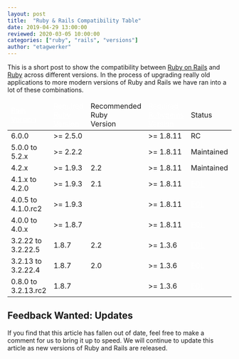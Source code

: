 ```yaml
---
layout: post
title:  "Ruby & Rails Compatibility Table"
date: 2019-04-29 13:00:00
reviewed: 2020-03-05 10:00:00
categories: ["ruby", "rails", "versions"]
author: "etagwerker"
---
```


This is a short post to show the compatibility between [Ruby on Rails](https://rubyonrails.org)
and [Ruby](https://www.ruby-lang.org/en/) across different versions. In the
process of upgrading really old applications to more modern versions of Ruby and
Rails we have ran into a lot of these combinations.

<!--more-->

<table id="ruby-rails-compatibility">
  <thead>
    <tr>
      <td><a href="https://rubygems.org/gems/rails/versions" style="color: white"> Rails<br/> Version </a></td>
      <td><a href="https://www.ruby-lang.org/en/downloads/releases/" style="color: white"> Required<br/>Ruby<br/>Version</a></td>
      <td>Recommended<br/>Ruby<br/>Version</td>
      <td><a href="https://rubygems.org/gems/rubygems-update/versions" style="color: white"> Required<br/>Rubygems<br/>Version </a></td>
      <td>Status</td>
    </tr>
  </thead>
  <tbody>
    <tr>
      <td>6.0.0</td>
      <td>&gt;= 2.5.0</td>
      <td></td>
      <td>&gt;= 1.8.11</td>
      <td>RC</td>
    </tr>
    <tr>
      <td>5.0.0 to 5.2.x</td>
      <td>&gt;= 2.2.2</td>
      <td></td>
      <td>&gt;= 1.8.11</td>
      <td>Maintained</td>
    </tr>
    <tr>
      <td>4.2.x</td>
      <td>&gt;= 1.9.3</td>
      <td>2.2</td>
      <td>&gt;= 1.8.11</td>
      <td>Maintained</td>
    </tr>
    <tr class="eol">
      <td>4.1.x to 4.2.0</td>
      <td>&gt;= 1.9.3</td>
      <td>2.1</td>
      <td>&gt;= 1.8.11</td>
      <td><a href="https://guides.rubyonrails.org/maintenance_policy.html" style="color: white">EOL</a></td>
    </tr>
    <tr class="eol">
      <td>4.0.5 to 4.1.0.rc2</td>
      <td>&gt;= 1.9.3</td>
      <td></td>
      <td>&gt;= 1.8.11</td>
      <td><a href="https://weblog.rubyonrails.org/2016/6/30/Rails-5-0-final/" style="color: white">EOL</a></td>
    </tr>
    <tr class="eol">
      <td>4.0.0 to 4.0.x</td>
      <td>&gt;= 1.8.7</td>
      <td></td>
      <td>&gt;= 1.8.11</td>
      <td><a href="https://weblog.rubyonrails.org/2017/4/27/Rails-5-1-final/" style="color: white">EOL</a></td>
    </tr>
    <tr class="eol">
      <td>3.2.22 to 3.2.22.5</td>
      <td>1.8.7</td>
      <td>2.2</td>
      <td>&gt;= 1.3.6</td>
      <td><a href="https://weblog.rubyonrails.org/2013/2/24/maintenance-policy-for-ruby-on-rails/" style="color: white">EOL</a></td>
    </tr>
    <tr class="eol">
      <td>3.2.13 to 3.2.22.4</td>
      <td>1.8.7</td>
      <td>2.0</td>
      <td>&gt;= 1.3.6</td>
      <td><a href="https://weblog.rubyonrails.org/2013/2/24/maintenance-policy-for-ruby-on-rails/" style="color: white">EOL</a></td>
    </tr>
    <tr class="eol">
      <td>0.8.0 to 3.2.13.rc2</td>
      <td>1.8.7</td>
      <td></td>
      <td>&gt;= 1.3.6</td>
      <td><a href="https://weblog.rubyonrails.org/2013/2/24/maintenance-policy-for-ruby-on-rails/" style="color: white">EOL</a></td>
    </tr>
  </tbody>
</table>

## Feedback Wanted: Updates

If you find that this article has fallen out of date, feel free to make a
comment for us to bring it up to speed. We will continue to update this article
as new versions of Ruby and Rails are released.
